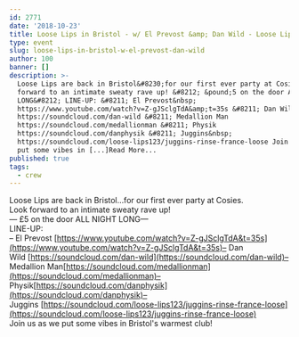 ```yaml
---
id: 2771
date: '2018-10-23'
title: Loose Lips in Bristol - w/ El Prevost &amp; Dan Wild - Loose Lips
type: event
slug: loose-lips-in-bristol-w-el-prevost-dan-wild
author: 100
banner: []
description: >-
  Loose Lips are back in Bristol&#8230;for our first ever party at Cosies. Look
  forward to an intimate sweaty rave up! &#8212; &pound;5 on the door ALL NIGHT
  LONG&#8212; LINE-UP: &#8211; El Prevost&nbsp;
  https://www.youtube.com/watch?v=Z-gJSclgTdA&amp;t=35s &#8211; Dan Wild&nbsp;
  https://soundcloud.com/dan-wild &#8211; Medallion Man
  https://soundcloud.com/medallionman &#8211; Physik
  https://soundcloud.com/danphysik &#8211; Juggins&nbsp;
  https://soundcloud.com/loose-lips123/juggins-rinse-france-loose Join us as we
  put some vibes in [...]Read More...
published: true
tags:
  - crew
---
```

Loose Lips are back in Bristol…for our first ever party at Cosies.  
Look forward to an intimate sweaty rave up!  
— £5 on the door ALL NIGHT LONG—  
LINE-UP:  
– El Prevost [https://www.youtube.com/watch?v=Z-gJSclgTdA&t=35s](https://www.youtube.com/watch?v=Z-gJSclgTdA&t=35s)– Dan Wild [https://soundcloud.com/dan-wild](https://soundcloud.com/dan-wild)– Medallion Man[https://soundcloud.com/medallionman](https://soundcloud.com/medallionman)– Physik[https://soundcloud.com/danphysik](https://soundcloud.com/danphysik)– Juggins [https://soundcloud.com/loose-lips123/juggins-rinse-france-loose](https://soundcloud.com/loose-lips123/juggins-rinse-france-loose)  
Join us as we put some vibes in Bristol's warmest club!